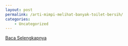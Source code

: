 ```yaml
---
layout: post
permalink: /arti-mimpi-melihat-banyak-toilet-bersih/
categories:
    - Uncategorized
---
```


[Baca Selengkapnya](/01)